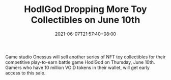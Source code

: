 ﻿---
title: "HodlGod Dropping More Toy Collectibles on June 10th"
date: 2021-06-07T21:57:40+08:00
lastmod: 2021-06-07T16:45:40+08:00
draft: false
authors: ["Maggie"]
description: "Game studio Onessus will sell another series of NFT toy collectibles for their competitive play-to-earn battle game HodlGod on Thursday, June 10th. Gamers who have 10 million VOID tokens in their wallet, will get early access to this sale."
featuredImage: "hodlgod-dropping-more-toy-collectibles-on-june-10th.png"
tags: ["Strategy Games","Play to Earn"]
categories: ["news"]
news: ["Strategy Games"]
weight: 
lightgallery: true
pinned: false
recommend: false
recommend1: false
---

Game studio Onessus will sell another series of NFT toy collectibles for their competitive play-to-earn battle game HodlGod on Thursday, June 10th. Gamers who have 10 million VOID tokens in their wallet, will get early access to this sale.

<!--more-->

